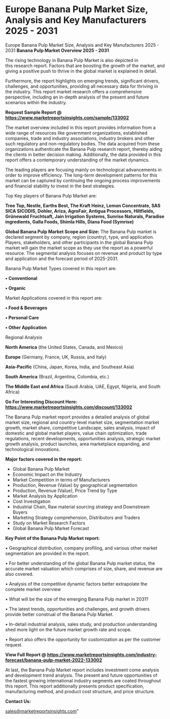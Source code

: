 # Europe Banana Pulp Market Size, Analysis and Key Manufacturers 2025 - 2031
Europe Banana Pulp Market Size, Analysis and Key Manufacturers 2025 - 2031
<Strong> Banana Pulp Market Overview 2025 - 2031</strong>

The rising technology in Banana Pulp Market is also depicted in this research report. Factors that are boosting the growth of the market, and giving a positive push to thrive in the global market is explained in detail.

Furthermore, the report highlights on emerging trends, significant drivers, challenges, and opportunities, providing all necessary data for thriving in the industry. This report market research offers a comprehensive perspective, including an in-depth analysis of the present and future scenarios within the industry.

<strong>Request Sample Report @ <a href=https://www.marketreportsinsights.com/sample/133002>https://www.marketreportsinsights.com/sample/133002</a></strong>

The market overview included in this report provides information from a wide range of resources like government organizations, established companies, trade and industry associations, industry brokers and other such regulatory and non-regulatory bodies. The data acquired from these organizations authenticate the Banana Pulp research report, thereby aiding the clients in better decision making. Additionally, the data provided in this report offers a contemporary understanding of the market dynamics.

The leading players are focusing mainly on technological advancements in order to improve efficiency. The long-term development patterns for this market can be captured by continuing the ongoing process improvements and financial stability to invest in the best strategies.

Top Key players of Banana Pulp Market are:

<strong>Tree Top, Nestle, Earths Best, The Kraft Heinz, Lemon Concentrate, SAS SICA SICODIS, Dohler, Ariza, AgroFair, Antigua Processors, Hiltfields, Grünewald Fruchtsaft, Jain Irrigation Systems, Sunrise Naturals, Paradise ingredients, Galla Foods, Shimla Hills, Diana Food (Symrise)</strong>

<strong><b>Global Banana Pulp Market Scope and Size:</b></strong>
The Banana Pulp market is declared segment by company, region (country), type, and application. Players, stakeholders, and other participants in the global Banana Pulp market will gain the market scope as they use the report as a powerful resource. The segmental analysis focuses on revenue and product by type and application and the forecast period of 2025-2031.

Banana Pulp Market Types covered in this report are:

<strong>• Conventional

• Organic</strong>

Market Applications covered in this report are:

<strong>• Food & Beverages

• Personal Care

• Other Application</strong> 

Regional Analysis

<strong>North America</strong> (the United States, Canada, and Mexico)

<strong>Europe</strong> (Germany, France, UK, Russia, and Italy)

<strong>Asia-Pacific</strong> (China, Japan, Korea, India, and Southeast Asia)

<strong>South America</strong> (Brazil, Argentina, Colombia, etc.)

<strong>The Middle East and Africa</strong> (Saudi Arabia, UAE, Egypt, Nigeria, and South Africa)

<strong>Go For Interesting Discount Here: <a href=https://www.marketreportsinsights.com/discount/133002>https://www.marketreportsinsights.com/discount/133002</a></strong>

The Banana Pulp market report provides a detailed analysis of global market size, regional and country-level market size, segmentation market growth, market share, competitive Landscape, sales analysis, impact of domestic and global market players, value chain optimization, trade regulations, recent developments, opportunities analysis, strategic market growth analysis, product launches, area marketplace expanding, and technological innovations.

<strong><b>Major factors covered in the report:</b></strong>
<ul>
  <li>Global Banana Pulp Market </li>
  <li>Economic Impact on the Industry</li>
  <li>Market Competition in terms of Manufacturers</li>
  <li>Production, Revenue (Value) by geographical segmentation</li>
  <li>Production, Revenue (Value), Price Trend by Type</li>
  <li>Market Analysis by Application</li>
  <li>Cost Investigation</li>
  <li>Industrial Chain, Raw material sourcing strategy and Downstream Buyers</li>
  <li>Marketing Strategy comprehension, Distributors and Traders</li>
  <li>Study on Market Research Factors</li>
  <li>Global Banana Pulp Market Forecast</li>
</ul>

<strong><b>Key Point of the Banana Pulp Market report:</b></strong>

• Geographical distribution, company profiling, and various other market segmentation are provided in the report.

• For better understanding of the global Banana Pulp market status, the accurate market valuation which comprises of size, share, and revenue are also covered.

• Analysis of the competitive dynamic factors better extrapolate the complete market overview

• What will be the size of the emerging Banana Pulp market in 2031?

• The latest trends, opportunities and challenges, and growth drivers provide better construal of the Banana Pulp Market.

• In-detail industrial analysis, sales study, and production understanding shed more light on the future market growth rate and scope.

• Report also offers the opportunity for customization as per the customer request.

<strong><b>View Full Report @ <a href=https://www.marketreportsinsights.com/industry-forecast/banana-pulp-market-2022-133002>https://www.marketreportsinsights.com/industry-forecast/banana-pulp-market-2022-133002</a></b></strong>


At last, the Banana Pulp Market report includes investment come analysis and development trend analysis. The present and future opportunities of the fastest growing international industry segments are coated throughout this report. This report additionally presents product specification, manufacturing method, and product cost structure, and price structure.

<strong>Contact Us:</strong>

sales@marketreportsinsights.com"
